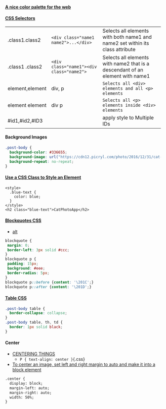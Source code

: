 #### [A nice color palette for the web](https://clrs.cc)

#### [CSS Selectors](https://www.w3schools.com/cssref/css_selectors.asp)

|                 |                                          |                                                                               |
|:--------------- | ---------------------------------------- |:----------------------------------------------------------------------------- |
| .class1.class2  | `<div class="name1 name2">...</div>`     | Selects all elements with both name1 and name2 set within its class attribute |
| .class1 .class2 | `<div class="name1"><div class="name2">` | Selects all elements with name2 that is a descendant of an element with name1 |
| element,element | div, p                                   | `Selects all <div> elements and all <p> elements`                             |
| element element | div p                                    | `Selects all <p> elements inside <div> elements`                              |
| #id1,#id2,#ID3  |                                          | apply style to Multiple IDs                                                   |



#### Background Images
```css
.post-body {
  background-color: #336655;
  background-image: url("https://cdn12.picryl.com/photo/2016/12/31/cat-black-cat-black-animals-5ef19b-1024.jpg");
  background-repeat: no-repeat;
}
```

#### [Use a CSS Class to Style an Element](https://learn.freecodecamp.org/responsive-web-design/basic-css/use-a-css-class-to-style-an-element/)
```text
<style>
  .blue-text {
    color: blue;
  }
</style>
<h2 class="blue-text">CatPhotoApp</h2>
```

#### [Blockquotes CSS](https://css-tricks.com/examples/Blockquotes/)
- [alt](https://css-tricks.com/snippets/css/simple-and-nice-blockquote-styling/)
```css
blockquote {
 margin: 0;
 border-left: 3px solid #ccc;
}
blockquote p {
 padding: 15px;
 background: #eee;
 border-radius: 5px;
}
blockquote p::before {content: '\201C';}
blockquote p::after {content: '\201D';}
```

#### [Table CSS](https://www.w3schools.com/css/css_table.asp)
```css
.post-body table {
  border-collapse: collapse;
}
.post-body table, th, td {
  border: 1px solid black;
}
```

#### Center
- [CENTERING THINGS](https://www.w3.org/Style/Examples/007/center.en.html)
  - `P { text-align: center }`{.css}
- [To center an image, set left and right margin to auto and make it into a block element](https://www.w3schools.com/howto/howto_css_image_center.asp)
```markdown
.center {
  display: block;
  margin-left: auto;
  margin-right: auto;
  width: 50%;
}
```